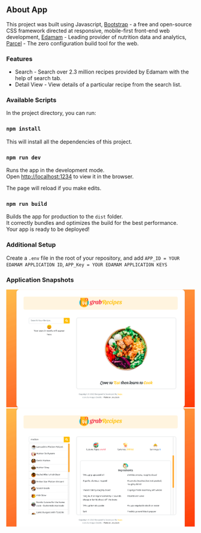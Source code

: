 ## About App

This project was built using Javascript, [Bootstrap](https://getbootstrap.com) - a free and open-source CSS framework directed at responsive, mobile-first front-end web development, [Edamam](https://www.edamam.com) - Leading provider of nutrition data and analytics, [Parcel](https://parceljs.org) - The zero configuration build tool for the web.

### Features

- Search - Search over 2.3 million recipes provided by Edamam with the help of search tab.
- Detail View - View details of a particular recipe from the search list.

### Available Scripts

In the project directory, you can run:

### `npm install`

This will install all the dependencies of this project.

### `npm run dev`

Runs the app in the development mode.<br>
Open [http://localhost:1234](http://localhost:1234) to view it in the browser.

The page will reload if you make edits.

### `npm run build`

Builds the app for production to the `dist` folder.<br>
It correctly bundles and optimizes the build for the best performance.<br>
Your app is ready to be deployed!

### Additional Setup

Create a `.env` file in the root of your repository, and add `APP_ID = YOUR EDAMAM APPLICATION ID`, `APP_Key = YOUR EDAMAM APPLICATION KEYS`

### Application Snapshots

![grabrecipes-home](/snapshots/grabrecipes-home.PNG)
![grabrecipes-detail](/snapshots/grabrecipes-detail.PNG)
